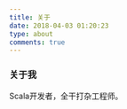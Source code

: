 ```yaml
---
title: 关于
date: 2018-04-03 01:20:23
type: about
comments: true
---
```


### 关于我

  Scala开发者，全干打杂工程师。


